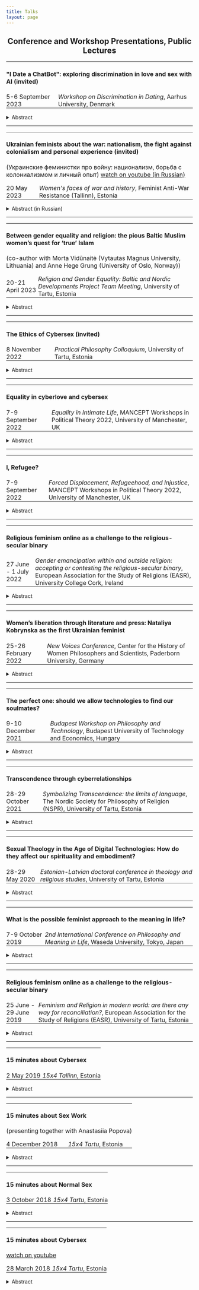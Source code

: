 ```yaml
---
title: Talks
layout: page
---
```


<h2 align="center">Conference and Workshop Presentations, Public Lectures</h2>

<table style="border-collapse: collapse; width: 100%;">
  <tr>
    <td style="border: none; padding: 0px; text-align: left;" colspan="2"><h4><b>"I Date a ChatBot": exploring discrimination in love and sex with AI (invited)</b></h4></td>
  </tr>
  <tr>
    <td style="border: none; padding: 0; text-align: left;">5-6 September 2023</td>
    <td style="border: none; padding: 0 0 0 5px; text-align: left;"><i>Workshop on Discrimination in Dating</i>, Aarhus University, Denmark</td>
  </tr>
</table>
<p><details>
  <summary>Abstract</summary>
  <p>The fast development and expansion of AI chatbots, such as the most discussed one nowadays, ChatGTP, has already affected the romantic and sexual sphere, and their influence will only rise in the future. This paper broadly explores discrimination in romantic and sexual relationships with AI: whether and how romantic and sexual relationships with chatbots, robots, and other artificial partners can diminish or enhance discrimination.
Since using chatbots, AI has shown racist, sexist, and discriminatory behavior, and there is plenty of research on this topic. They have demonstrated that AI is not racist itself; it only reflects human prejudices and stereotypes that it learns from the data (Wolf etc., 2017; Howard, Borenstein, 2018; Kong, 2022). Thus, there is a way to fix it by giving him inclusive and non-discriminatory data that will not further reinforce societal stereotypes and might even help against discrimination. Applying this to romantic and sexual relationships, does it mean that AI can be an ideal partner that never discriminates? In my talk, I will explore this possibility and argue that AI could be such a perfect partner. I will also discuss how it will change the dating culture and the possible increase of discrimination in love and sex by having such an "artificial" opportunity. With my paper, I hope to bring a technological aspect to the discussion of discrimination in dating and encourage further research on human-robot relationships. 
</p>
</details>
</p>
<hr>
<table style="border-collapse: collapse; width: 100%;">
  <tr>
    <td style="border: none; padding: 0px; text-align: left;" colspan="2"><h4><b>Ukrainian feminists about the war: nationalism, the fight against colonialism and personal experience (invited)</b></h4><p>(Украинские феминистки про войну: национализм, борьба с колониализмом и личный опыт) <a href="https://youtu.be/y7vTZzGf-Ws?si=HwFUl4AJrJoeZIFN">watch on youtube (in Russian)</a></p></td>
  </tr>
  <tr>
    <td style="border: none; padding: 0 5px 0 0; text-align: left;">20 May 2023</td>
    <td style="border: none; padding: 0 5px 0 0; text-align: left;"><i>Women's faces of war and history</i>, Feminist Anti-War Resistance (Tallinn), Estonia</td>
  </tr>
</table>
<p><details>
  <summary>Abstract (in Russian)</summary>
  <p>С самого начала феминистского движения женщины в разных странах выступали против войн. Какова история и в чем особенности женского антивоенного протеста в разных странах? И что говорят современные украинские феминистки про войну? Обсудим, почему в Украине феминизм тесно связан с национализмом, и как это помогает бороться против колониальной политики России. 
</p>
</details>
</p>
<hr>
<table style="border-collapse: collapse; width: 100%;">
  <tr>
    <td style="border: none; padding: 0px; text-align: left;" colspan="2"><h4><b>Between gender equality and religion: the pious Baltic Muslim women’s quest for ‘true’ Islam</b></h4><p>(co-author with Morta Vidūnaitė (Vytautas Magnus University, Lithuania) and Anne Hege Grung (University of Oslo, Norway))</p></td>
  </tr>
  <tr>
    <td style="border: none; padding: 0; text-align: left;">20-21 April 2023</td>
    <td style="border: none; padding: 0 0 0 5px; text-align: left;"><i>Religion and Gender Equality: Baltic and Nordic Developments Project Team Meeting</i>, University of Tartu, Estonia</td>
  </tr>
</table>
<p><details>
  <summary>Abstract</summary>
  <p>This chapter explores how Lithuanian, Latvian, and Estonian women who self-identify as practicing Muslims understand and negotiate gender equality through their search for “true” Islam, which they believe is a right, just, and good religion for women, also morally better than certain cultural practices or a mixture of Islam and culture. It shows that the “true” Islam serves these women as a code of conduct regarding the aspects of life-related to gender equality, such as divorce, virginity, contraception, artificial insemination, abortion, sexual education, violence against women, LGBTQ+ rights, gender, and the female role in the family and the workplace. Female attitudes towards gender equality and understanding of “true” Islam fall into the relative theoretical categories of “traditional,” “pragmatic,” and “post-traditional”, spired by the categories of Inglehart and Welzel (2005). Despite these overarching trends, the research reveals that pious Baltic Muslim women do not fit into clear traditional, pragmatic, or post-traditional patterns; their individual attitudes are diverse, which is reflective of the attitudes of Muslim women living in other non-Muslim societies. However, the chapter also aims to point out the uniqueness of Baltic Muslim women’s narratives, as determined by historical and cultural context. 
</p>
</details>
</p>
<hr>
<table style="border-collapse: collapse; width: 100%;">
  <tr>
    <td style="border: none; padding: 0px; text-align: left;" colspan="2"><h4><b>The Ethics of Cybersex (invited)</b></h4></td>
  </tr>
  <tr>
    <td style="border: none; padding: 0; text-align: left;">8 November 2022</td>
    <td style="border: none; padding: 0 0 0 5px; text-align: left;"><i> Practical Philosophy Colloquium</i>, University of Tartu, Estonia</td>
  </tr>
</table>
<p><details>
  <summary>Abstract</summary>
  <p>The fast development and expansion of digital technologies in every sphere of our everyday life have also affected sex. While in the 90s, the term "cybersex" was used for imagining a bright (or dark) techno future with cyborgs, virtual bodies, and advanced technologies mostly by geeks, nowadays it describes various online sexual activities that a lot of people do (and COVID-19 pandemics has only intensified this by forcing people to move their offline life to the online world including sex). However, despite the fact that
cybersex has become a part of modern everyday life, there is little attention from philosophers on it, and with my presentation (based on my PhD thesis, which I am currently working on), I want to start filling this gap. In my presentation, I will make an overview of becoming more widespread and relevant moral issues surrounding cybersex: online infidelity, cybersex work, cybersexual harassment, cyberrape, etc. I will show how clarifying the definition of cybersex may help in discussing those ethical problems that have been arising with the development of technologies and with more activities going online. Thus, I will argue for the need to build the ethics of cybersex that will consider all those issues, paying attention to the specificity of online relationships.
</p>
</details>
</p>
<hr>
<table style="border-collapse: collapse; width: 100%;">
  <tr>
    <td style="border: none; padding: 0px; text-align: left;" colspan="2"><h4><b>Equality in cyberlove and cybersex</b></h4></td>
  </tr>
  <tr>
    <td style="border: none; padding: 0; text-align: left;"> 7-9 September 2022</td>
    <td style="border: none; padding: 0 0 0 5px; text-align: left;"><i>Equality in Intimate Life</i>, MANCEPT Workshops in Political Theory 2022, University of Manchester, UK</td>
  </tr>
</table>
<p><details>
  <summary>Abstract</summary>
  <p>The fast development and expansion of digital technologies in every sphere of our everyday life have also affected love and sex. In the 90s, terms like "cyberlove" and "cybersex" were used mostly by geeks to imagine a bright (or dark) techno future with
cyborgs, virtual bodies, and advanced technologies, nowadays it describes various online romantic and sexual activities that a lot of people do (and the COVID-19 pandemic has only intensified this by forcing people to move their offline lives to the online world). This paper tries to explore the concept of equality in cyberrelationships broadly: whether the cyberworld enhances or diminishes intimate equality, or whether there is any specific kind of "online equality" that cannot be achievable in offline relationships, etc.</p><p>At its beginning, the cyberworld seemed like a dream paradise where we could be free from our embodied selves and, thus, from all our prejudices about gender, race, age, origin, etc. The functionality of the World Wide Web rather сultivated equality: once you
entered the forum or chat, you had the same set of rights as others, as well as it became much easier (compared to the offline world) to escape unwanted communication – you close the window on your screen. Clearly, such an egalitarian setting has boosted cyberromance and cybersex and their positive perception: for example, feminists noticed that cyberspace enhances women's sexual autonomy by providing them a safe space to study their own sexuality with less level of shame, less control over their bodies and appearances,
and with greater anonymity. But I believe those findings can be extended to all users in cyberspaces: the safety of cyberspace encourages building more intimate and vulnerable relationships. In my paper, I would like to discuss in more detail in what sense the online world promotes equality in our intimate relationships.</p><p>At the same time, with the wider expansion of digital technologies in our everyday lives, we see how they affect our relationships negatively undermining intimacy. This paper will collect all
possible ways how do this and, thus, challenge the positive perception. Additionally, I will focus on discussing the equal status of our online and offline lovers. Namely, I want to answer the question: should we treat our online partners equally to our offline ones? To do this, I will engage in a long-lasting discussion about online infidelity and whether cheating online is as morally bad as cheating offline. With my paper, I hope to bring a technological aspect to the discussion of intimacy and equality and encourage further research on cyberlove and cybersex.</p>
</details>
</p>
<hr>
<table style="border-collapse: collapse; width: 100%;">
  <tr>
    <td style="border: none; padding: 0px; text-align: left;" colspan="2"><h4><b>I, Refugee?</b></h4></td>
  </tr>
  <tr>
    <td style="border: none; padding: 0; text-align: left;"> 7-9 September 2022</td>
    <td style="border: none; padding: 0 0 0 5px; text-align: left;"><i>Forced Displacement, Refugeehood, and Injustice</i>, MANCEPT Workshops in Political Theory 2022, University of Manchester, UK</td>
  </tr>
</table>
<p><details>
  <summary>Abstract</summary>
  <p>In this paper, I would like to research how the current (bad) definitions of internally displaced persons (IDPs)/refugees lead to problems in defining one's own identity and, as a result, (self-)silencing and (self-)neglecting that on its turn lead to the less public and scientific attention and continuing circulating of bad definitions. By doing this, I hope to break this vicious circle and draw attention to this usually under-researched issue that was born from my personal story.</p><p>The starting point for all the discussions on the definition of refugees and IDPs is the definition provided by the 1951 Refugee Convention and its 1967 Protocol. According to them, the main difference between a refugee and an IDP is whether the person who is forced to move has crossed the international border or not: the one who did is defined as a refugee, and the one who stayed in their own country is an IDP. While most of the public and scientific community's attention is on the problems of refugees and those who have crossed the border, the UNHCR itself admits that IDPs are the most vulnerable group among all those who were forced to leave their homes. They name several reasons for that: a) it is harder to deliver humanitarian assistance to areas where they have moved; b) they have to rely on their own government, even if this government is the reason for their displacement; c) they often are already from the vulnerable groups and cannot cross the border because of the lack of money, health issues, age, gender, obligations over family, etc. In addition to these problems, I want to add that IDPs might even struggle with defining themselves as IDPs or using similar terms. It can happen for different reasons: a) the government does not adopt a special legal status for IDPs and, thus, refuses them help and denies their existence; b) the definition of IDP exists in the legal system of the country, but it has problems not covering all personal cases (e.g., I was studying at the university when my region was occupied, therefore, after getting the degree I cannot be qualified as an IDP, according to the existing laws, because I was not living there at the moment of occupation, but nevertheless I cannot come back home); c) displaced people themselves do not want to adopt this identity because they are afraid of persecution, bullying, or simply of its vulnerable/negative connotations. People who cannot even define themselves as a certain group with a specific experience cannot process it and speak up for themselves. In turn, it leads to our less abilities to help them and even knowing about their existence. I do believe that we should look into the identity crisis that forced displacement brings. Following Arendt's writing
on the refugees (1943), the broken identity, the desire to completely vanish from the old one and forget, and, thus, silencing are the issues that we continue to face today, not only within IDPs but also refugees seeking asylum abroad.</p><p> "Very few individuals have the strength to conserve their own integrity if their social, political and legal status is completely confused. Lacking the courage to fight for a change of our social and legal status, we have decided instead, so many of us, to try a change of identity. [...] Whatever we do, whatever we pretend to be, we reveal nothing but our insane desire to be changed, not to be Jews." (Arendt, 1943).</p><p> Broken identity, shameful denial of it, or desperately seeking a completely new one - all those issues need our attention as researchers and become even more entangled with IDPs, which we usually overlook. How do the people who are forced to leave their houses but remain in their country for different reasons name themselves and/or want to be named? How could we name those like me who did not live in their homes when the crisis arose but are unable to come back home and feel that they lost it? How is the concept of home crucial for our identity and what happens with our own identity when we lose home? I hope to research answers to those questions in my full paper.</p>
</details>
</p>
<hr>
<table style="border-collapse: collapse; width: 100%;">
  <tr>
    <td style="border: none; padding: 0px; text-align: left;" colspan="2"><h4><b>Religious feminism online 
as a challenge to the religious-secular binary</b></h4></td>
  </tr>
  <tr>
    <td style="border: none; padding: 0; text-align: left;"> 27 June - 1 July 2022</td>
    <td style="border: none; padding: 0 0 0 5px; text-align: left;"><i>Gender emancipation within and outside religion: accepting or contesting the religious-secular binary</i>, European Association for the Study of Religions (EASR), University College Cork, Ireland</td>
  </tr>
</table>
<p><details>
  <summary>Abstract</summary>
  <p>The fourth-wave feminism is distinguished by its increased use of digital technologies (Cochrane, 2013): various hashtag movements (e.g. #MeToo), the quick growth of online communities, and an active engagement in social media between women with different backgrounds have benefited gender emancipation. Parallelly, theologians have noticed the so-called “Digital Reformation” (Drescher, 2012) and, thus, described different ways ordinary believers share spiritual practices online and how religious institutions adapt to the digital revolution. This talk will analyze both these processes by focusing on religious feminist online communities (e.g. Feminism and Religion blog, WATER community, the LDS women project, etc.) as a possible way to contest the religious-secular binary.
Particularly, I will argue that both secular and religious feminist online communities are sharing much more similarities than differences: they both promote inclusivity and “makes allowance for different identities within a single person” (Heywood, 2006). They give a voice to different women and the possibility to group and discuss in a safe online environment. They also promote education and women's autonomy. Despite the fact that digital technologies create “social bubbles” and, as a result, could make harder a dialogue between religious and secular feminists who could be stuck in their circles, the quick learning from each other and adaptation of tools (e.g. #ChurchToo as a continuation of #MeToo movement) benefits both parties and enhances dialogue. Clearly, there is a need for further more engagement between secular and religious feminists, but I do believe that online communities could be a possible platform in which the opposition between religious and secular will be diminished and, thus, they need more attention from the scholars and feminist activists.</p>
</details>
</p>
<hr>
<table style="border-collapse: collapse; width: 100%;">
  <tr>
    <td style="border: none; padding: 0px; text-align: left;" colspan="2"><h4><b>Women’s liberation through literature and press: 
Nataliya Kobrynska as the first Ukrainian feminist</b></h4></td>
  </tr>
  <tr>
    <td style="border: none; padding: 0; text-align: left;"> 25-26 February 2022</td>
    <td style="border: none; padding: 0 0 0 5px; text-align: left;"><i>New Voices Conference</i>, Center for the History of Women Philosophers and Scientists, Paderborn University, Germany</td>
  </tr>
</table>
<p><details>
  <summary>Abstract</summary>
  <p>My presentation will discuss the life and works of the first Ukrainian feminist writer and activist, Nataliya Kobrynska (1855-1920). Particularly, I will focus on her original idea that literature and organization of the free press oriented on female audiences was the most important task for Ukrainian women's liberation at the end of the 19th century due to the specific condition in which Ukrainian women (mostly, peasants) turned out to be. Following her beliefs, Kobrynska organized the first association of Ukrainian women (called <i>Tovarystvo Rus'kykh Zhinok</i>) in 1884, the main goal of which was to “develop the female spirit through literature because literature was a comprehensive image of the good and bad sides of the social order, its needs, and shortcomings”. She was herself a literature writer who described the women’s position in society (e.g. "Shuminska" (also known as <i>The Spirit of the Times</i>), “For a Piece of Bread”).  Together with her friend Olena Pchilka, she also published the first almanac for women <i>Pershy vinok</i> (The First Garland, 1887), which was a collection of literary and political works. Later, she organized a publishing house <i>Zhinocha Sprava</i> (Women’s Cause) and edited the other three issues of a female almanac named Nasha dolya (Our Fate 1893, 1895, 1896). She was convinced that almanacs oriented on women would raise women’s consciousness and, thus, help them fight their subjugated position in society. In her essays, Kobrynska also emphasized the educational rights of women, as well as the importance of developing patriotism. She believed that women should understand their origin - this helps them better fight against inequalities in their specific situation. She also argued with Clara Zetkin, claiming that socialism will not automatically lead to women's liberation. Even though she supported workers' rights, she believed that women must go their own separate ways. 
</p>
</details>
</p>
<hr>
<table style="border-collapse: collapse; width: 100%;">
  <tr>
    <td style="border: none; padding: 0px; text-align: left;" colspan="2"><h4><b>The perfect one: should we allow technologies to find our soulmates?</b></h4></td>
  </tr>
  <tr>
    <td style="border: none; padding: 0; text-align: left;">9-10 December 2021</td>
    <td style="border: none; padding: 0 0 0 5px; text-align: left;"><i>Budapest Workshop on Philosophy and Technology</i>, Budapest University of Technology and Economics, Hungary</td>
  </tr>
</table>
<p><details>
  <summary>Abstract</summary>
  <p>The idea of soulmates traces back to antiquity: in Plato’s <i>Symposium</i>, Aristophanes tells the myth of androgynes who angered the gods, so Zeus cut each person in two and since that, they are condemned to seek the “other half” to complete themselves. This ancient story can be found in different variations through cultures and time. Unsurprisingly, this narrative is exploited by contemporary technologies (e.g. Tinder, OkCupid, eHarmony, etc.) that promise help in finding a “perfect match”. However, only in fiction this dream becomes fully true: recently, popular television shows started to explore the near future in which advanced technologies are able to find you a soulmate (e.g. Hang the DJ episode (2017) of Black Mirror, Soulmates (2020), The One (2021), etc).</p><p>In my presentation, I want to have a close look at Soulmates, an American science fiction television anthology series, the main theme of which is the imagined technology developed by the company Soul Connex that can determine your soulmate with 100% accuracy. Besides the discussions of the very possibility of creating such technology, I believe that the world presented in Soulmates is an interesting “thought experiment” that specifically shows what role choice and perfection play in the value of love and that there are areas where we do not want algorithms to make choices for us. Contemporary dating apps create a “paradox of choice” (Schwartz, 2004), making us doubt whether our partner is a perfect match and even leading to a rejection mindset (Pronk, Denissen, 2019), so we desire certainty. The Soul Connex test provides it: you know who your soulmate is, and there is no need to seek them anymore. Interestingly, the TV show clearly states this certainty does not guarantee happiness. On the contrary, it creates even more problems: the soulmate-ness of someone compared to other persons is unlikely to make you happier (episode 1). Moreover, your soulmate could die before you meet (episode 5) or turn out to be a morally bad person (episode 6). In episode 4 the main character even makes a conscious choice to build a relationship with his not-soulmate, thus fighting against the determinism of technologies. Soulmates is also arguing with Aristophanes’ myth itself. Episode 3 researches poly-romantic relationships, proving that the idea of the one does not fit all people. The whole television series is riddled with the narrative that the feeling of love makes someone perfect for us, but not the person herself. All television series on this topic teach us to give up the idea of soulmates, but dating apps are still attractive to people partially because of this idea and partially because they use this narrative in their ads (even though it is questionable and also not profitable to make it real). That is why I do believe that we should discuss more why the idea of soulmates is so desirable for us. 
  </p>
</details>
</p>
<hr>
<table style="border-collapse: collapse; width: 100%;">
  <tr>
    <td style="border: none; padding: 0px; text-align: left;" colspan="2"><h4><b>Transcendence through cyberrelationships</b></h4></td>
  </tr>
  <tr>
    <td style="border: none; padding: 0; text-align: left;">28-29 October 2021</td>
    <td style="border: none; padding: 0 0 0 5px; text-align: left;"><i>Symbolizing Transcendence: the limits of language</i>, The Nordic Society for Philosophy of Religion (NSPR), University of Tartu, Estonia</td>
  </tr>
</table>
<p><details>
  <summary>Abstract</summary>
  <p>In her paper “Transcendental Relationships? A Theological Reflection on Cybersex and Cyber-relationships” (2009), theologian Stefanie Knauss argued that there are at least four aspects of cybersex that can enrich our understanding of transcendence: a) the imaginative nature of cybersex, b) the bigger role of the mind compared to the role of the body, c) the different understanding of time and space in cyberworld, and d) the playful component of cybersex. However, twelve years have passed since she did her research and during this period, technologies have developed enormously, as well as our everyday usage of them. I would like to start my presentation by discussing how those four aspects proposed by Knauss can be addressed and nuanced in the contemporary world.
Moreover, I would like to pay attention to the fact that during the last decade, the Internet and technologies have become highly integrated into our everyday lives: there is no more online/offline time (at least in the Western world) - we are connected 24/7, as well as technologies penetrate all spheres of our lives (this can be considered as the way how technologies symbolize transcendence). The COVID pandemic has intensified this even more. Clearly, such pervasion of technologies has changed dramatically the ways we find romantic and sexual partners, as well as the way we fall in love and have sex. However, cyberrelationships have a dual nature: on the one hand, they approach transcendence by giving us more choices (it is much easier than even before to meet a person from a different continent or a person with very specific interests) and more possibilities (you can text, call, see, play through technologies), but on the other hand, technologies disconnect us from each other (create “social bubbles”, make the distinction us/them worse, etc.). I believe that the ways to decrease the negative effects of technology and especially how they influence our relationships could be found in accepting our need for transcendence. Specifically, I argue that our technological progress (especially in technologies that enhance our ways of communication) is driven by our desire to be connected and, thus, be in some way transcendent. I believe that in order to decrease the negative effects, we need to make this more clear.
  </p>
</details>
</p>
<hr>
<table style="border-collapse: collapse; width: 100%;">
  <tr>
    <td style="border: none; padding: 0px; text-align: left;" colspan="2"><h4><b>Sexual Theology in the Age of Digital Technologies: How do they affect our spirituality and embodiment?</b></h4></td>
  </tr>
  <tr>
    <td style="border: none; padding: 0; text-align: left;">28-29 May 2020</td>
    <td style="border: none; padding: 0 0 0 5px; text-align: left;"><i>Estonian-Latvian doctoral conference in theology and religious studies</i>, University of Tartu, Estonia</td>
  </tr>
</table>
<p><details>
  <summary>Abstract</summary>
  <p>In my talk, I will give an overview of the research done on cybersex in theology and religious studies. 
  </p>
</details>
</p>
<hr>
<table style="border-collapse: collapse; width: 100%;">
  <tr>
    <td style="border: none; padding: 0px; text-align: left;" colspan="2"><h4><b>What is the possible feminist approach to the meaning in life?</b></h4></td>
  </tr>
  <tr>
    <td style="border: none; padding: 0; text-align: left;">7-9 October 2019</td>
    <td style="border: none; padding: 0 0 0 5px; text-align: left;"><i>2nd International Conference on Philosophy and Meaning in Life</i>, Waseda University, Tokyo, Japan</td>
  </tr>
</table>
<p><details>
  <summary>Abstract</summary>
  <p>As Martha Nussbaum claimed in her interview, "all feminist theory in the sense is about this question [meaning of life - author's note] because it is started with women who woke up and saw that their lives have been programmed for them by men" (URL: https://youtu.be/dK1IQr6pA7w). In other words, feminist philosophy has started with the question "What is a meaningful life?" and, particularly, "What is a meaningful life for me as a woman?". The answer to it has led to the liberation of women and the political actions taken for the promotion of gender equality that we experience nowadays. However, feminist philosophers have not paid much attention to the question. There is only one book in the field of philosophy of life (Sharp, Hasana; Taylor, Chloë (eds) (2016). Feminist philosophies of life. McGill-Queen's University Press) and only several papers (e.g. Webber, Jonathan (2018). Beauvoir and the Meaning of Life. In The Meaning of Life and the Great Philosophers (eds. Leach and Tartaglia) Routledge) directly addressing this question. I do believe that this situation must be changed, and the feminist approach could bring some interesting contributions that will enrich both feminist philosophy and the philosophy of life. </p><p>In my paper, I will try to analyze how the feminist view on the meaning of life can raise such interesting questions as "Does the meaning of life is gender-specific?". Firstly, I want to discuss how three different philosophical approaches could answer this question: supernaturalism, subjectivism, and objectivism (Metz, Thaddeus (2013). Meaning in Life, Oxford University Press). Secondly, I will analyze why it is so important who is the constructor of the meaning of life and why, if we want to achieve gender equality, the question of the meaning of life must be discussed not only by male philosophers but also by women and what have already some female philosophers have said on this topic (e.g. Beauvoir, Arendt, Nussbaum). Thirdly, I want to discuss how the concept of "the dignity of the body" proposed by Masahiro Morioka (Morioka, Masahiro (2001). Life Studies Approaches to Bioethics: A New Perspective on Brain Death, Feminism, and Disability. Japan: Keiso Shobo) shows the need of feminist approach to the meaning of life. With my paper, I want to bring more attention to the interrelation of the philosophy of life and feminist philosophy and raise some new questions that will need further exploration.
  </p>
</details>
</p>
<hr>
<table style="border-collapse: collapse; width: 100%;">
  <tr>
    <td style="border: none; padding: 0px; text-align: left;" colspan="2"><h4><b>Religious feminism online 
as a challenge to the religious-secular binary</b></h4></td>
  </tr>
  <tr>
    <td style="border: none; padding: 0; text-align: left;"> 25 June - 29 June 2019</td>
    <td style="border: none; padding: 0 0 0 5px; text-align: left;"><i>Feminism and Religion in modern world: are there
any way for reconciliation?</i>, European Association for the Study of Religions (EASR), University of Tartu, Estonia</td>
  </tr>
</table>
<p><details>
  <summary>Abstract</summary>
  <p>The quick development of digital technologies and easy access to any sort of information, together with the fight against gender, racial, and other inequalities, have dramatically changed our relation to religion. From the feminist perspective, many voices criticize religious worldviews as old-fashioned, patriarchal, and gender-biased (Stanton, 1885; De Beauvoir, 1953; Hartmann, 1981; Johnson, 1993, etc.). It seems that the relationships between feminism and religion could be best described as a conflict if we apply Barbour's model of science and religion relations (Barbour, 2000). Digital technologies and popular culture support and even deepen this conflict: religion is portrayed as hostile and patriarchal in popular books and movies (e.g. The Handmaid's Tale), a lot of feminists hold atheist views, the rise of social media and, as a result of it, feminist online activism have shown how religious worldview institutionalize patriarchy through the interpretations of scriptures, religious ceremonies, practices, and the church's organization. It seems that we have a religious crisis in the feminist movement. But are there any ways for the reconciliation between religion and feminism? In my talk, I try to argue that feminism and religion could have a productive dialogue and even integration. Thus, my interest in the investigations in the field of sexual theology, as well as the new interpretations of sacred texts, gave me the opportunity to show that religion does not always mean patriarchy. We can build a feminist theology in which a woman is equal to a man and create accordingly new interpretations of scriptures as well as religious practices. At the same time, we can show women have a right to choose to be religious or not and that religion is perfectly suitable with the feminist worldview and even helps to liberate women.</p>
</details>
</p>
<hr>
<table style="border-collapse: collapse; width: 100%;">
  <tr>
    <td style="border: none; padding: 0px; text-align: left;" colspan="2"><h4><b>15 minutes about Cybersex</b></h4></td>
  </tr>
  <tr>
    <td style="border: none; padding: 0; text-align: left;"> 2 May 2019</td>
    <td style="border: none; padding: 0 0 0 5px; text-align: left;"><i>15x4 Tallinn</i>, Estonia</td>
  </tr>
</table>
<p><details>
  <summary>Abstract</summary>
  <p>In my public lecture, I talk about how modern technologies have changed our definition of sexuality. I explain:
- What is virtual sex?
- What does it mean to have sex through technology?
- And why does virtual sex feel so real?
You will also learn a little more about the philosophy and ethics of sex.</p>
</details>
</p>
<hr>
<table style="border-collapse: collapse; width: 100%;">
  <tr>
    <td style="border: none; padding: 0px; text-align: left;" colspan="2"><h4><b>15 minutes about Sex Work</b></h4><p>(presenting together with Anastasiia Popova)</p></td>
  </tr>
  <tr>
    <td style="border: none; padding: 0; text-align: left;"> 4 December 2018</td>
    <td style="border: none; padding: 0 0 0 5px; text-align: left;"><i>15x4 Tartu</i>, Estonia</td>
  </tr>
</table>
<p><details>
  <summary>Abstract</summary>
  <p>In our public lecture, I speak about what philosophers and feminists say about sex work, while my colleague, Anastasiia, explains this topic from a sociological perspective</p>
</details>
</p>
<hr>
<table style="border-collapse: collapse; width: 100%;">
  <tr>
    <td style="border: none; padding: 0px; text-align: left;" colspan="2"><h4><b>15 minutes about Normal Sex</b></h4></td>
  </tr>
  <tr>
    <td style="border: none; padding: 0; text-align: left;"> 3 October 2018</td>
    <td style="border: none; padding: 0 0 0 5px; text-align: left;"><i>15x4 Tartu</i>, Estonia</td>
  </tr>
</table>
<p><details>
  <summary>Abstract</summary>
  <p>In my public lecture, I explain whether it is possible to define what is normal and perverted sex in the philosophy and ethics of sex.</p>
</details>
</p>
<hr>
<table style="border-collapse: collapse; width: 100%;">
  <tr>
    <td style="border: none; padding: 0px; text-align: left;" colspan="2"><h4><b>15 minutes about Cybersex</b></h4><p><a href="https://youtu.be/V3ApEP55LZU?si=_rs7rhDoDATyimUa">watch on youtube</a></p></td>
  </tr>
  <tr>
    <td style="border: none; padding: 0; text-align: left;"> 28 March 2018</td>
    <td style="border: none; padding: 0 0 0 5px; text-align: left;"><i>15x4 Tartu</i>, Estonia</td>
  </tr>
</table>
<p><details>
  <summary>Abstract</summary>
  <p>In my public lecture, I talk about how modern technologies have changed our definition of sexuality. I explain:
- What is virtual sex?
- What does it mean to have sex through technology?
- And why does virtual sex feel so real?
You will also learn a little more about the philosophy and ethics of sex.</p>
</details>
</p>
